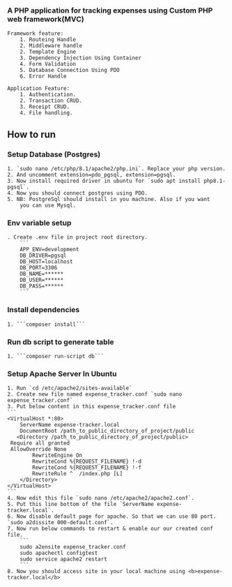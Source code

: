 ### A PHP application for tracking expenses using Custom PHP web framework(MVC)

    Framework feature: 
        1. Routeing Handle 
        2. Middleware handle
        2. Template Engine 
        3. Dependency Injection Using Container
        4. Form Validation
        5. Database Connection Using PDO
        6. Error Handle 

    Application Feature:
        1. Authentication.
        2. Transaction CRUD.
        3. Receipt CRUD.
        4. File handling.

## How to run

### Setup Database (Postgres)

    1. `sudo nano /etc/php/8.1/apache2/php.ini`. Replace your php version.
    2. And uncomment extension=pdo_pgsql, extension=pgsql.
    3. Now install required driver in ubuntu for `sudo apt install php8.1-pgsql`.
    4. Now you should connect postgres using PDO.
    5. NB: PostgreSql should install in you machine. Also if you want 
        you can use Mysql.

### Env variable setup

    . Create .env file in project root directory.
        ```
        APP_ENV=development
        DB_DRIVER=pgsql
        DB_HOST=localhost
        DB_PORT=3306
        DB_NAME=******
        DB_USER=******
        DB_PASS=******
        ```

### Install dependencies

    1. ```composer install```

### Run db script to generate table

    1. ```composer run-script db```

### Setup Apache Server In Ubuntu

    1. Run `cd /etc/apache2/sites-available`
    2. Create new file named expense_tracker.conf `sudo nano expense_tracker.conf`
    3. Put below content in this expense_tracker.conf file 
    ```
    <VirtualHost *:80>
        ServerName expense-tracker.local
        DocumentRoot /path_to_public_directory_of_project/public
       <Directory /path_to_public_directory_of_project/public>
     Require all granted
     AllowOverride None
            RewriteEngine On
            RewriteCond %{REQUEST_FILENAME} !-d
            RewriteCond %{REQUEST_FILENAME} !-f
            RewriteRule ^  /index.php [L]
        </Directory>
    </VirtualHost>
    ```
    4. Now edit this file `sudo nano /etc/apache2/apache2.conf`.
    5. Put this line bottom of the file `ServerName expense-tracker.local`.
    6. Now disable default page for apache. So that we can use 80 port. `sudo a2dissite 000-default.conf`.
    7. Now run below commands to restart & enable our our created conf file.
        ```
        sudo a2ensite expense_tracker.conf
        sudo apachectl configtest
        sudo service apache2 restart
        ```
    8. Now you should access site in your local machine using <b>expense-tracker.local</b>
